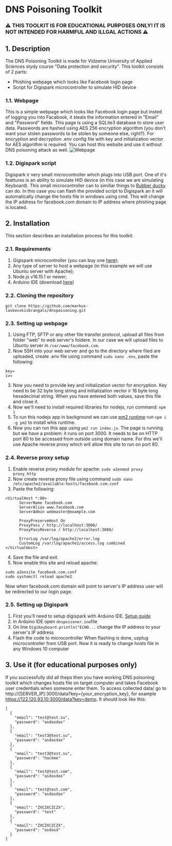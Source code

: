 # DNS Poisoning Toolkit

### ⚠ THIS TOOLKIT IS FOR EDUCATIONAL PURPOSES ONLY! IT IS NOT INTENDED FOR HARMFUL AND ILLGAL ACTIONS ⚠

## 1. Description
The DNS Poisoning Toolkit is made for Vidzeme University of Applied Sciences stydy course "Data protection and security". This toolkit consists of 2 parts:
* Phishing webpage which looks like Facebook login page
* Script for Digispark microcontroller to simulate HID device

### 1.1. Webpage
This is a simple webpage which looks like Facebook login page but insted of logging you into Facabook, it steals the information entered in "Email" and "Password" fields. This page is using a SQLite3 database to store user data. Passwords are hashed using AES 256 encryption algorithm (you don't want your stolen passwords to be stolen by someone else, right?). For encryption and decryption .env config file with key and initialization vector for AES algorithm is required. You can host this website and use it without DNS poisoning attack as well.
![Webpage](https://cdn.discordapp.com/attachments/515237597145071678/1120607062087438367/image.png)

### 1.2. Digispark script
Digispark ir very small microcontroller which plugs into USB port. One of it's feattures is an ability to simulate HID device (in this case we are simulating Keyboard). This small microcontroller can to simillar things to [Rubber ducky](https://shop.hak5.org/products/usb-rubber-ducky) can do. In this case you can flash the provided script to Digispark an it will automatically change the hosts file in windows using cmd. This will change the IP address for facebook.com domain to IP address where phishing page is located.

## 2. Installation
This section describes an installation process for this toolkit.

### 2.1. Requirements
1. Gigispark microcontroller (you can buy one [here](https://tinyurl.com/3bbbznwv));
2. Any type of server to host a webpage (in this example we will use Ubuntu server with Apache);
3. Node.js v16.15.1 or newer;
4. Arduino IDE (download [here](https://www.arduino.cc/en/software))

### 2.2. Cloning the repository
```git clone https://github.com/markus-laskovskisbrangals/dnspoisoning.git```

### 2.3. Setting up webpage
1. Using FTP, SFTP or any other file transfer protocol, upload all files from folder "web" to web server's foldere. In our case we will upload files to Ubuntu server in `/var/www/facebook.com`.
2. Now SSH into your web server and go to the directory where filed are uploaded, create .env file using command `sudo nano .env`, paste the following:
```
key=
iv=
```
3. Now you need to provide key and initialization vector for encryption. Key need to be 32 byte long string and initialization vector ir 16 byte long hexadecimal string. When you have entered both values, save this file and close it.
4. Now we'll need to install required libraries for nodejs, run command:
```npm i```
5. To run this nodejs app in background we can use [pm2 runtime](https://pm2.io/docs/runtime/overview/) run `npm i -g pm2` to install whis runtime.
6. Now you can run this app using `pm2 run index.js`.
The page is running but we have a problem: it runs on port 3000. It needs to be on HTTP port 80 to be accessed from outside using domain name. For this we'll use Apache reverse proxy which will allow this site to run on port 80.

### 2.4. Reverse proxy setup
1. Enable reverse proxy module for apache:
```sudo a2enmod proxy proxy_http ```
2. Now create reverse proxy file using command `sudo nano /etc/apache2/available-hosts/facebook.com.conf`
3. Paste the following:
```
<VirtualHost *:80>
      ServerName facebook.com
      ServerAlias www.facebook.com
      ServerAdmin webmaster@example.com
 
      ProxyPreserveHost On
      ProxyPass / http://localhost:3000/
      ProxyPassReverse / http://localhost:3000/
 
      ErrorLog /var/log/apache2/error.log
      CustomLog /var/log/apache2/access.log combined
</VirtualHost>
```
4. Save the file and exit.
5. Now enable this site and reload apache:
```
sudo a2ensite facebook.com.conf
sudo systemctl reload apache2
```
Now when facebook.com domain will point to server's IP address user will be redirected to our login page.

### 2.5. Setting up Digispark
1. First you'll need to setup digispark with Arduino IDE. [Setup guide](https://startingelectronics.org/tutorials/arduino/digispark/digispark-windows-setup/)
2. In Arduino IDE open `dnspoisoner.ino`file
3. On line `DigiKeyboard.println("ECHO...` change the IP address to your server's IP address
4. Flash the code to microcontroller
When flashing is done, uzplug microcontroller from USB port. Now it is ready to change hosts file in any Windows 10 computer

## 3. Use it (for educational purposes only)
If you successfully did all theps then you have working DNS poisoning toolkit which changes hosts file on target computer and takes Facebook user credentials when someone enter them. To access collected data/ go to http://[SERVER_IP]:3000/data?key={your_encryption_key}, for example https://122.120.93.10:3000/data?key=demo. It should look like this:
```
[
  {
    "email": "test@test.su",
    "password": "asdasdas"
  },
  {
    "email": "test3@test.su",
    "password": "asdasdas"
  },
  {
    "email": "test3@test.su",
    "password": "hackme"
  },
  {
    "email": "test@test.com",
    "password": "asdasdas"
  },
  {
    "email": "test@test.com",
    "password": "asdasdas"
  },
  {
    "email": "ZXCZXCZCZX",
    "password": "test"
  },
  {
    "email": "ZXCZXCZCZX",
    "password": "asdasd"
  }
]
```
